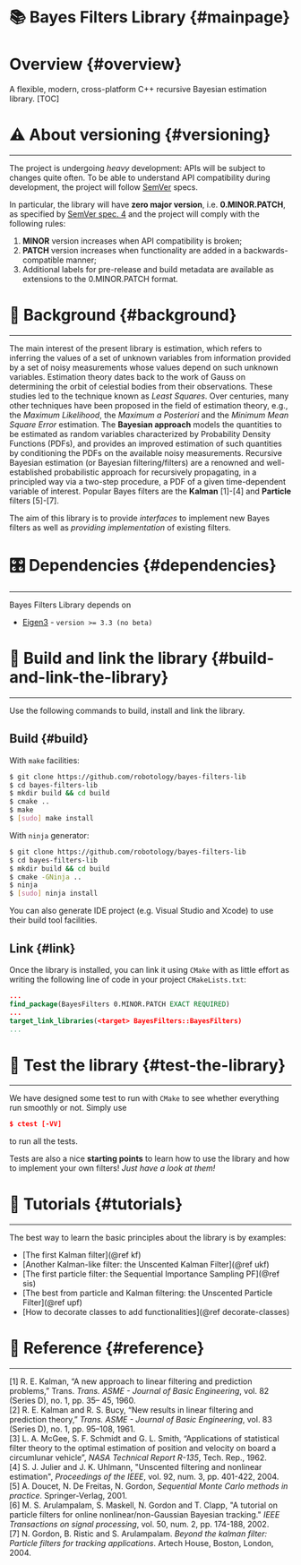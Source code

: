 # 📚 Bayes Filters Library {#mainpage}

# Overview {#overview}

A flexible, modern, cross-platform C++ recursive Bayesian estimation library.
[TOC]


# ⚠️ About versioning {#versioning}

---
The project is undergoing _heavy_ development: APIs will be subject to changes quite often.
To be able to understand API compatibility during development, the project will follow [SemVer](http://semver.org/) specs.

In particular, the library will have **zero major version**, i.e. **0.MINOR.PATCH**, as specified by [SemVer spec. 4](http://semver.org/#spec-item-4) and the project will comply with the following rules:
 1. **MINOR** version increases when API compatibility is broken;
 2. **PATCH** version increases when functionality are added in a backwards-compatible manner;
 3. Additional labels for pre-release and build metadata are available as extensions to the 0.MINOR.PATCH format.


# 📖 Background {#background}

---
The main interest of the present library is estimation, which refers to inferring the values of a set of unknown variables from information provided by a set of noisy measurements whose values depend on such unknown variables.
Estimation theory dates back to the work of Gauss on determining the orbit of celestial bodies from their observations.
These studies led to the technique known as _Least Squares_.
Over centuries, many other techniques have been proposed in the field of estimation theory, e.g., the _Maximum Likelihood_, the _Maximum a Posteriori_ and the _Minimum Mean Square Error_ estimation.
The **Bayesian approach** models the quantities to be estimated as random variables characterized by Probability Density Functions (PDFs), and provides an improved estimation of such quantities by conditioning the PDFs on the available noisy measurements.
Recursive Bayesian estimation (or Bayesian filtering/filters) are a renowned and well-established probabilistic approach for recursively propagating, in a principled way via a two-step procedure, a PDF of a given time-dependent variable of interest.
Popular Bayes filters are the **Kalman** [1]-[4] and **Particle** filters [5]-[7].

The aim of this library is to provide _interfaces_ to implement new Bayes filters as well as _providing implementation_ of existing filters.


# 🎛 Dependencies {#dependencies}

---
Bayes Filters Library depends on
 - [Eigen3](https://bitbucket.org/eigen/eigen/) - `version >= 3.3 (no beta)`


# 🔨 Build and link the library {#build-and-link-the-library}

---

Use the following commands to build, install and link the library.


## Build {#build}
With `make` facilities:
```bash
$ git clone https://github.com/robotology/bayes-filters-lib
$ cd bayes-filters-lib
$ mkdir build && cd build
$ cmake ..
$ make
$ [sudo] make install
```

With `ninja` generator:
```bash
$ git clone https://github.com/robotology/bayes-filters-lib
$ cd bayes-filters-lib
$ mkdir build && cd build
$ cmake -GNinja ..
$ ninja
$ [sudo] ninja install
```

You can also generate IDE project (e.g. Visual Studio and Xcode) to use their
build tool facilities.

## Link {#link}
Once the library is installed, you can link it using `CMake` with as little effort as writing the following line of code in your project `CMakeLists.txt`:
```cmake
...
find_package(BayesFilters 0.MINOR.PATCH EXACT REQUIRED)
...
target_link_libraries(<target> BayesFilters::BayesFilters)
...
```


# 🔬 Test the library {#test-the-library}

---
We have designed some test to run with `CMake` to see whether everything run smoothly or not. Simply use
```cmake
$ ctest [-VV]
```
to run all the tests.

Tests are also a nice **starting points** to learn how to use the library and how to implement your own filters! _Just have a look at them!_


# 📘 Tutorials {#tutorials}

---
The best way to learn the basic principles about the library is by examples:
 - [The first Kalman filter](@ref kf)
 - [Another Kalman-like filter: the Unscented Kalman Filter](@ref ukf)
 - [The first particle filter: the Sequential Importance Sampling PF](@ref sis)
 - [The best from particle and Kalman filtering: the Unscented Particle Filter](@ref upf)
 - [How to decorate classes to add functionalities](@ref decorate-classes)


# 📑 Reference {#reference}

---
[1] R. E. Kalman, “A new approach to linear filtering and prediction problems,” Trans. _Trans. ASME - Journal of Basic Engineering_, vol. 82 (Series D), no. 1, pp. 35– 45, 1960.<br>
[2] R. E. Kalman and R. S. Bucy, “New results in linear filtering and prediction theory,” _Trans. ASME - Journal of Basic Engineering_, vol. 83 (Series D), no. 1, pp. 95–108, 1961.<br>
[3] L. A. McGee, S. F. Schmidt and G. L. Smith, “Applications of statistical filter theory to the optimal estimation of position and velocity on board a circumlunar vehicle”, _NASA Technical Report R-135_, Tech. Rep., 1962.<br>
[4] S. J. Julier and J. K. Uhlmann, "Unscented filtering and nonlinear estimation", _Proceedings of the IEEE_, vol. 92, num. 3, pp. 401-422, 2004.<br>
[5] A. Doucet, N. De Freitas, N. Gordon, _Sequential Monte Carlo methods in practice_. Springer-Verlag, 2001.<br>
[6] M. S. Arulampalam, S. Maskell, N. Gordon and T. Clapp, "A tutorial on particle filters for online nonlinear/non-Gaussian Bayesian tracking." _IEEE Transactions on signal processing_, vol. 50, num. 2, pp. 174-188, 2002.<br>
[7] N. Gordon, B. Ristic and S. Arulampalam. _Beyond the kalman filter: Particle filters for tracking applications_. Artech House, Boston, London, 2004.<br>
